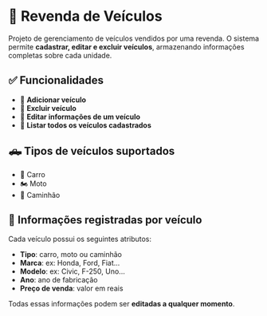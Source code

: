 # 🚗 Revenda de Veículos

Projeto de gerenciamento de veículos vendidos por uma revenda. O sistema permite **cadastrar, editar e excluir veículos**, armazenando informações completas sobre cada unidade.

## ✅ Funcionalidades

- 🔹 **Adicionar veículo**  
- 🔹 **Excluir veículo**  
- 🔹 **Editar informações de um veículo**  
- 🔹 **Listar todos os veículos cadastrados**

## 🛻 Tipos de veículos suportados

- 🚗 Carro  
- 🏍️ Moto  
- 🚛 Caminhão

## 📄 Informações registradas por veículo

Cada veículo possui os seguintes atributos:

- **Tipo**: carro, moto ou caminhão  
- **Marca**: ex: Honda, Ford, Fiat...  
- **Modelo**: ex: Civic, F-250, Uno...  
- **Ano**: ano de fabricação  
- **Preço de venda**: valor em reais

Todas essas informações podem ser **editadas a qualquer momento**.
